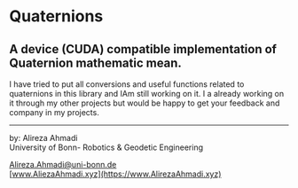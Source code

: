 # Quaternions

## A device (CUDA) compatible implementation of Quaternion mathematic mean.

I have tried to put all conversions and useful functions related to quaternions in this library and IAm still working on it. 
I a already working on it through my other projects but would be happy to get your feedback and company in my projects.


--- 
 by: Alireza Ahmadi                                     
 University of Bonn- Robotics & Geodetic Engineering
 
 Alireza.Ahmadi@uni-bonn.de                             
 [www.AliezaAhmadi.xyz](https://www.AlirezaAhmadi.xyz)
